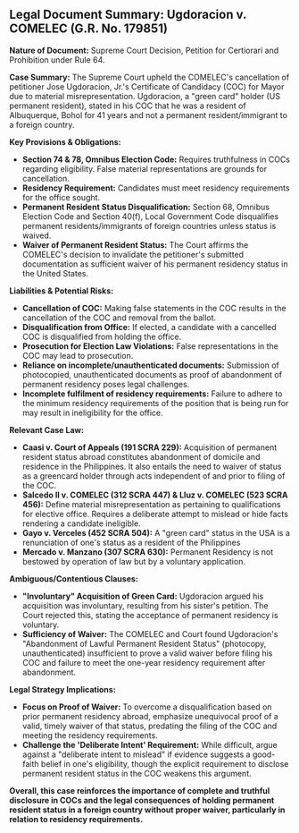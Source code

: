 ## Legal Document Summary: Ugdoracion v. COMELEC (G.R. No. 179851)

**Nature of Document:** Supreme Court Decision, Petition for Certiorari and Prohibition under Rule 64.

**Case Summary:** The Supreme Court upheld the COMELEC's cancellation of petitioner Jose Ugdoracion, Jr.'s Certificate of Candidacy (COC) for Mayor due to material misrepresentation. Ugdoracion, a "green card" holder (US permanent resident), stated in his COC that he was a resident of Albuquerque, Bohol for 41 years and not a permanent resident/immigrant to a foreign country.

**Key Provisions & Obligations:**

*   **Section 74 & 78, Omnibus Election Code:**  Requires truthfulness in COCs regarding eligibility. False material representations are grounds for cancellation.
*   **Residency Requirement:**  Candidates must meet residency requirements for the office sought.
*   **Permanent Resident Status Disqualification:** Section 68, Omnibus Election Code and Section 40(f), Local Government Code disqualifies permanent residents/immigrants of foreign countries unless status is waived.
*   **Waiver of Permanent Resident Status:** The Court affirms the COMELEC's decision to invalidate the petitioner's submitted documentation as sufficient waiver of his permanent residency status in the United States.

**Liabilities & Potential Risks:**

*   **Cancellation of COC:** Making false statements in the COC results in the cancellation of the COC and removal from the ballot.
*   **Disqualification from Office:** If elected, a candidate with a cancelled COC is disqualified from holding the office.
*   **Prosecution for Election Law Violations:**  False representations in the COC may lead to prosecution.
*   **Reliance on incomplete/unauthenticated documents:** Submission of photocopied, unauthenticated documents as proof of abandonment of permanent residency poses legal challenges.
*   **Incomplete fulfilment of residency requirements:** Failure to adhere to the minimum residency requirements of the position that is being run for may result in ineligibility for the office.

**Relevant Case Law:**

*   **Caasi v. Court of Appeals (191 SCRA 229):** Acquisition of permanent resident status abroad constitutes abandonment of domicile and residence in the Philippines. It also entails the need to waiver of status as a greencard holder through acts independent of and prior to filing of the COC.
*   **Salcedo II v. COMELEC (312 SCRA 447) & Lluz v. COMELEC (523 SCRA 456):**  Define material misrepresentation as pertaining to qualifications for elective office. Requires a deliberate attempt to mislead or hide facts rendering a candidate ineligible.
*   **Gayo v. Verceles (452 SCRA 504):** A "green card" status in the USA is a renunciation of one's status as a resident of the Philippines
*   **Mercado v. Manzano (307 SCRA 630):** Permanent Residency is not bestowed by operation of law but by a voluntary application.

**Ambiguous/Contentious Clauses:**

*   **"Involuntary" Acquisition of Green Card:** Ugdoracion argued his acquisition was involuntary, resulting from his sister's petition. The Court rejected this, stating the acceptance of permanent residency is voluntary.
*   **Sufficiency of Waiver:** The COMELEC and Court found Ugdoracion's "Abandonment of Lawful Permanent Resident Status" (photocopy, unauthenticated) insufficient to prove a valid waiver before filing his COC and failure to meet the one-year residency requirement after abandonment.

**Legal Strategy Implications:**

*   **Focus on Proof of Waiver:** To overcome a disqualification based on prior permanent residency abroad, emphasize unequivocal proof of a valid, timely waiver of that status, predating the filing of the COC and meeting the residency requirements.
*   **Challenge the 'Deliberate Intent' Requirement:** While difficult, argue against a "deliberate intent to mislead" if evidence suggests a good-faith belief in one's eligibility, though the explicit requirement to disclose permanent resident status in the COC weakens this argument.

**Overall, this case reinforces the importance of complete and truthful disclosure in COCs and the legal consequences of holding permanent resident status in a foreign country without proper waiver, particularly in relation to residency requirements.**

